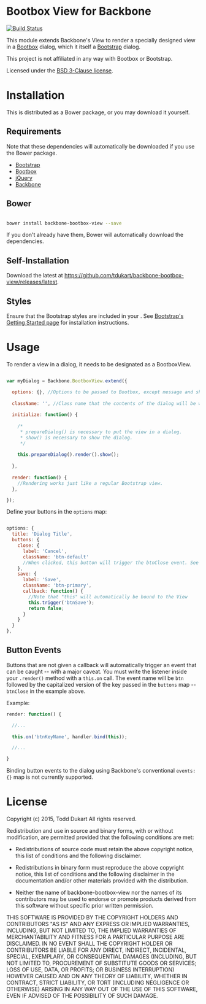 Bootbox View for Backbone
=========================

[![Build Status](https://travis-ci.org/tdukart/backbone-bootbox-view.svg?branch=master)](https://travis-ci.org/tdukart/backbone-bootbox-view)

This module extends Backbone's View to render a specially designed view in a [Bootbox](http://bootboxjs.com) dialog,
which it itself a [Bootstrap](http://getbootstrap.com) dialog.

This project is not affiliated in any way with Bootbox or Bootstrap.

Licensed under the [BSD 3-Clause license](http://opensource.org/licenses/BSD-3-Clause).

Installation
============

This is distributed as a Bower package, or you may download it yourself.

Requirements
------------

Note that these dependencies will automatically be downloaded if you use the Bower package.

- [Bootstrap](http://getbootstrap.com)
- [Bootbox](http://bootboxjs.com)
- [jQuery](http://jquery.com)
- [Backbone](http://backbonejs.org)

Bower
-----
````bash

bower install backbone-bootbox-view --save

````

If you don't already have them, Bower will automatically download the dependencies.

Self-Installation
-----------------
Download the latest at https://github.com/tdukart/backbone-bootbox-view/releases/latest.

Styles
------
Ensure that the Bootstrap styles are included in your <head>. See [Bootstrap's Getting Started page](http://getbootstrap.com/getting-started/) for installation instructions.


Usage
=====

To render a view in a dialog, it needs to be designated as a BootboxView.

````javascript

var myDialog = Backbone.BootboxView.extend({

  options: {}, //Options to be passed to Bootbox, except message and show.
  
  className: '', //Class name that the contents of the dialog will be wrapped in
  
  initialize: function() {
  
    /*
     * prepareDialog() is necessary to put the view in a dialog.
     * show() is necessary to show the dialog.
     */
     
    this.prepareDialog().render().show(); 
    
  },
  
  render: function() {
    //Rendering works just like a regular Bootstrap view.
  },

});

````
    
Define your buttons in the `options` map:

````javascript

options: {
  title: 'Dialog Title',
  buttons: {
    close: {
      label: 'Cancel',
      className: 'btn-default'
      //When clicked, this button will trigger the btnClose event. See "Button Events" below for more information.
    },
    save: {
      label: 'Save',
      className: 'btn-primary',
      callback: function() {
        //Note that "this" will automatically be bound to the View
        this.trigger('btnSave');
        return false;
      }
    }
  }
},

````

Button Events
-------------
Buttons that are not given a callback will automatically trigger an event that can be caught -- with a major caveat.
You must write the listener inside your `.render()` method with a `this.on` call. The event name will be `btn` followed
by the capitalized version of the key passed in the `buttons` map -- `btnClose` in the example above.

Example:

````javascript
render: function() {

  //...
  
  this.on('btnKeyName', handler.bind(this));

  //...

}

````

Binding button events to the dialog using Backbone's conventional `events: {}` map is not currently supported.


License
=======

Copyright (c) 2015, Todd Dukart
All rights reserved.

Redistribution and use in source and binary forms, with or without
modification, are permitted provided that the following conditions are met:

* Redistributions of source code must retain the above copyright notice, this
  list of conditions and the following disclaimer.

* Redistributions in binary form must reproduce the above copyright notice,
  this list of conditions and the following disclaimer in the documentation
  and/or other materials provided with the distribution.

* Neither the name of backbone-bootbox-view nor the names of its
  contributors may be used to endorse or promote products derived from
  this software without specific prior written permission.

THIS SOFTWARE IS PROVIDED BY THE COPYRIGHT HOLDERS AND CONTRIBUTORS "AS IS"
AND ANY EXPRESS OR IMPLIED WARRANTIES, INCLUDING, BUT NOT LIMITED TO, THE
IMPLIED WARRANTIES OF MERCHANTABILITY AND FITNESS FOR A PARTICULAR PURPOSE ARE
DISCLAIMED. IN NO EVENT SHALL THE COPYRIGHT HOLDER OR CONTRIBUTORS BE LIABLE
FOR ANY DIRECT, INDIRECT, INCIDENTAL, SPECIAL, EXEMPLARY, OR CONSEQUENTIAL
DAMAGES (INCLUDING, BUT NOT LIMITED TO, PROCUREMENT OF SUBSTITUTE GOODS OR
SERVICES; LOSS OF USE, DATA, OR PROFITS; OR BUSINESS INTERRUPTION) HOWEVER
CAUSED AND ON ANY THEORY OF LIABILITY, WHETHER IN CONTRACT, STRICT LIABILITY,
OR TORT (INCLUDING NEGLIGENCE OR OTHERWISE) ARISING IN ANY WAY OUT OF THE USE
OF THIS SOFTWARE, EVEN IF ADVISED OF THE POSSIBILITY OF SUCH DAMAGE.
